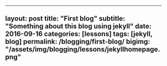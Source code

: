 <!---
/*******************************************************************************
// Project name   :
// File name      : 2017-06-29-First-blog.md
// Created date   : Thursday 06/29/17
// Author         : Huy Hung Ho
// Last modified  : Thursday 06/29/17
// Desc           :
*******************************************************************************/
-->
---
layout: post
title:  "First blog"
subtitle: "Something about this blog using jekyll"
date:   2016-09-16
categories: [lessons]
tags: [jekyll, blog]
permalink: /blogging/first-blog/
bigimg: "/assets/img/blogging/lessons/jekyllhomepage.png"
---
